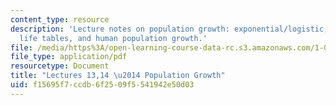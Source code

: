 ```yaml
---
content_type: resource
description: 'Lecture notes on population growth: exponential/logistic, chemostats,
  life tables, and human population growth.'
file: /media/https%3A/open-learning-course-data-rc.s3.amazonaws.com/1-018j-ecology-i-the-earth-system-fall-2009/f15695f7ccdb6f2509f5541942e50d03_MIT1_018JF09_Lec13.pdf
file_type: application/pdf
resourcetype: Document
title: "Lectures 13,14 \u2014 Population Growth"
uid: f15695f7-ccdb-6f25-09f5-541942e50d03
---
```


